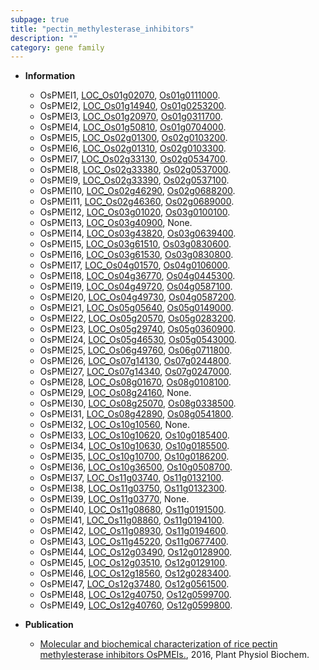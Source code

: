 ```yaml
---
subpage: true
title: "pectin_methylesterase_inhibitors"
description: ""
category: gene family
---
```


* **Information**  
    + OsPMEI1, [LOC_Os01g02070](http://rice.plantbiology.msu.edu/cgi-bin/ORF_infopage.cgi?orf=LOC_Os01g02070), [Os01g0111000](http://rapdb.dna.affrc.go.jp/viewer/gbrowse_details/irgsp1?name=Os01g0111000).
    + OsPMEI2, [LOC_Os01g14940](http://rice.plantbiology.msu.edu/cgi-bin/ORF_infopage.cgi?orf=LOC_Os01g14940), [Os01g0253200](http://rapdb.dna.affrc.go.jp/viewer/gbrowse_details/irgsp1?name=Os01g0253200).
    + OsPMEI3, [LOC_Os01g20970](http://rice.plantbiology.msu.edu/cgi-bin/ORF_infopage.cgi?orf=LOC_Os01g20970), [Os01g0311700](http://rapdb.dna.affrc.go.jp/viewer/gbrowse_details/irgsp1?name=Os01g0311700).
    + OsPMEI4, [LOC_Os01g50810](http://rice.plantbiology.msu.edu/cgi-bin/ORF_infopage.cgi?orf=LOC_Os01g50810), [Os01g0704000](http://rapdb.dna.affrc.go.jp/viewer/gbrowse_details/irgsp1?name=Os01g0704000).
    + OsPMEI5, [LOC_Os02g01300](http://rice.plantbiology.msu.edu/cgi-bin/ORF_infopage.cgi?orf=LOC_Os02g01300), [Os02g0103200](http://rapdb.dna.affrc.go.jp/viewer/gbrowse_details/irgsp1?name=Os02g0103200).
    + OsPMEI6, [LOC_Os02g01310](http://rice.plantbiology.msu.edu/cgi-bin/ORF_infopage.cgi?orf=LOC_Os02g01310), [Os02g0103300](http://rapdb.dna.affrc.go.jp/viewer/gbrowse_details/irgsp1?name=Os02g0103300).
    + OsPMEI7, [LOC_Os02g33130](http://rice.plantbiology.msu.edu/cgi-bin/ORF_infopage.cgi?orf=LOC_Os02g33130), [Os02g0534700](http://rapdb.dna.affrc.go.jp/viewer/gbrowse_details/irgsp1?name=Os02g0534700).
    + OsPMEI8, [LOC_Os02g33380](http://rice.plantbiology.msu.edu/cgi-bin/ORF_infopage.cgi?orf=LOC_Os02g33380), [Os02g0537000](http://rapdb.dna.affrc.go.jp/viewer/gbrowse_details/irgsp1?name=Os02g0537000).
    + OsPMEI9, [LOC_Os02g33390](http://rice.plantbiology.msu.edu/cgi-bin/ORF_infopage.cgi?orf=LOC_Os02g33390), [Os02g0537100](http://rapdb.dna.affrc.go.jp/viewer/gbrowse_details/irgsp1?name=Os02g0537100).
    + OsPMEI10, [LOC_Os02g46290](http://rice.plantbiology.msu.edu/cgi-bin/ORF_infopage.cgi?orf=LOC_Os02g46290), [Os02g0688200](http://rapdb.dna.affrc.go.jp/viewer/gbrowse_details/irgsp1?name=Os02g0688200).
    + OsPMEI11, [LOC_Os02g46360](http://rice.plantbiology.msu.edu/cgi-bin/ORF_infopage.cgi?orf=LOC_Os02g46360), [Os02g0689000](http://rapdb.dna.affrc.go.jp/viewer/gbrowse_details/irgsp1?name=Os02g0689000).
    + OsPMEI12, [LOC_Os03g01020](http://rice.plantbiology.msu.edu/cgi-bin/ORF_infopage.cgi?orf=LOC_Os03g01020), [Os03g0100100](http://rapdb.dna.affrc.go.jp/viewer/gbrowse_details/irgsp1?name=Os03g0100100).
    + OsPMEI13, [LOC_Os03g40900](http://rice.plantbiology.msu.edu/cgi-bin/ORF_infopage.cgi?orf=LOC_Os03g40900), None.
    + OsPMEI14, [LOC_Os03g43820](http://rice.plantbiology.msu.edu/cgi-bin/ORF_infopage.cgi?orf=LOC_Os03g43820), [Os03g0639400](http://rapdb.dna.affrc.go.jp/viewer/gbrowse_details/irgsp1?name=Os03g0639400).
    + OsPMEI15, [LOC_Os03g61510](http://rice.plantbiology.msu.edu/cgi-bin/ORF_infopage.cgi?orf=LOC_Os03g61510), [Os03g0830600](http://rapdb.dna.affrc.go.jp/viewer/gbrowse_details/irgsp1?name=Os03g0830600).
    + OsPMEI16, [LOC_Os03g61530](http://rice.plantbiology.msu.edu/cgi-bin/ORF_infopage.cgi?orf=LOC_Os03g61530), [Os03g0830800](http://rapdb.dna.affrc.go.jp/viewer/gbrowse_details/irgsp1?name=Os03g0830800).
    + OsPMEI17, [LOC_Os04g01570](http://rice.plantbiology.msu.edu/cgi-bin/ORF_infopage.cgi?orf=LOC_Os04g01570), [Os04g0106000](http://rapdb.dna.affrc.go.jp/viewer/gbrowse_details/irgsp1?name=Os04g0106000).
    + OsPMEI18, [LOC_Os04g36770](http://rice.plantbiology.msu.edu/cgi-bin/ORF_infopage.cgi?orf=LOC_Os04g36770), [Os04g0445300](http://rapdb.dna.affrc.go.jp/viewer/gbrowse_details/irgsp1?name=Os04g0445300).
    + OsPMEI19, [LOC_Os04g49720](http://rice.plantbiology.msu.edu/cgi-bin/ORF_infopage.cgi?orf=LOC_Os04g49720), [Os04g0587100](http://rapdb.dna.affrc.go.jp/viewer/gbrowse_details/irgsp1?name=Os04g0587100).
    + OsPMEI20, [LOC_Os04g49730](http://rice.plantbiology.msu.edu/cgi-bin/ORF_infopage.cgi?orf=LOC_Os04g49730), [Os04g0587200](http://rapdb.dna.affrc.go.jp/viewer/gbrowse_details/irgsp1?name=Os04g0587200).
    + OsPMEI21, [LOC_Os05g05640](http://rice.plantbiology.msu.edu/cgi-bin/ORF_infopage.cgi?orf=LOC_Os05g05640), [Os05g0149000](http://rapdb.dna.affrc.go.jp/viewer/gbrowse_details/irgsp1?name=Os05g0149000).
    + OsPMEI22, [LOC_Os05g20570](http://rice.plantbiology.msu.edu/cgi-bin/ORF_infopage.cgi?orf=LOC_Os05g20570), [Os05g0283200](http://rapdb.dna.affrc.go.jp/viewer/gbrowse_details/irgsp1?name=Os05g0283200).
    + OsPMEI23, [LOC_Os05g29740](http://rice.plantbiology.msu.edu/cgi-bin/ORF_infopage.cgi?orf=LOC_Os05g29740), [Os05g0360900](http://rapdb.dna.affrc.go.jp/viewer/gbrowse_details/irgsp1?name=Os05g0360900).
    + OsPMEI24, [LOC_Os05g46530](http://rice.plantbiology.msu.edu/cgi-bin/ORF_infopage.cgi?orf=LOC_Os05g46530), [Os05g0543000](http://rapdb.dna.affrc.go.jp/viewer/gbrowse_details/irgsp1?name=Os05g0543000).
    + OsPMEI25, [LOC_Os06g49760](http://rice.plantbiology.msu.edu/cgi-bin/ORF_infopage.cgi?orf=LOC_Os06g49760), [Os06g0711800](http://rapdb.dna.affrc.go.jp/viewer/gbrowse_details/irgsp1?name=Os06g0711800).
    + OsPMEI26, [LOC_Os07g14130](http://rice.plantbiology.msu.edu/cgi-bin/ORF_infopage.cgi?orf=LOC_Os07g14130), [Os07g0244800](http://rapdb.dna.affrc.go.jp/viewer/gbrowse_details/irgsp1?name=Os07g0244800).
    + OsPMEI27, [LOC_Os07g14340](http://rice.plantbiology.msu.edu/cgi-bin/ORF_infopage.cgi?orf=LOC_Os07g14340), [Os07g0247000](http://rapdb.dna.affrc.go.jp/viewer/gbrowse_details/irgsp1?name=Os07g0247000).
    + OsPMEI28, [LOC_Os08g01670](http://rice.plantbiology.msu.edu/cgi-bin/ORF_infopage.cgi?orf=LOC_Os08g01670), [Os08g0108100](http://rapdb.dna.affrc.go.jp/viewer/gbrowse_details/irgsp1?name=Os08g0108100).
    + OsPMEI29, [LOC_Os08g24160](http://rice.plantbiology.msu.edu/cgi-bin/ORF_infopage.cgi?orf=LOC_Os08g24160), None.
    + OsPMEI30, [LOC_Os08g25070](http://rice.plantbiology.msu.edu/cgi-bin/ORF_infopage.cgi?orf=LOC_Os08g25070), [Os08g0338500](http://rapdb.dna.affrc.go.jp/viewer/gbrowse_details/irgsp1?name=Os08g0338500).
    + OsPMEI31, [LOC_Os08g42890](http://rice.plantbiology.msu.edu/cgi-bin/ORF_infopage.cgi?orf=LOC_Os08g42890), [Os08g0541800](http://rapdb.dna.affrc.go.jp/viewer/gbrowse_details/irgsp1?name=Os08g0541800).
    + OsPMEI32, [LOC_Os10g10560](http://rice.plantbiology.msu.edu/cgi-bin/ORF_infopage.cgi?orf=LOC_Os10g10560), None.
    + OsPMEI33, [LOC_Os10g10620](http://rice.plantbiology.msu.edu/cgi-bin/ORF_infopage.cgi?orf=LOC_Os10g10620), [Os10g0185400](http://rapdb.dna.affrc.go.jp/viewer/gbrowse_details/irgsp1?name=Os10g0185400).
    + OsPMEI34, [LOC_Os10g10630](http://rice.plantbiology.msu.edu/cgi-bin/ORF_infopage.cgi?orf=LOC_Os10g10630), [Os10g0185500](http://rapdb.dna.affrc.go.jp/viewer/gbrowse_details/irgsp1?name=Os10g0185500).
    + OsPMEI35, [LOC_Os10g10700](http://rice.plantbiology.msu.edu/cgi-bin/ORF_infopage.cgi?orf=LOC_Os10g10700), [Os10g0186200](http://rapdb.dna.affrc.go.jp/viewer/gbrowse_details/irgsp1?name=Os10g0186200).
    + OsPMEI36, [LOC_Os10g36500](http://rice.plantbiology.msu.edu/cgi-bin/ORF_infopage.cgi?orf=LOC_Os10g36500), [Os10g0508700](http://rapdb.dna.affrc.go.jp/viewer/gbrowse_details/irgsp1?name=Os10g0508700).
    + OsPMEI37, [LOC_Os11g03740](http://rice.plantbiology.msu.edu/cgi-bin/ORF_infopage.cgi?orf=LOC_Os11g03740), [Os11g0132100](http://rapdb.dna.affrc.go.jp/viewer/gbrowse_details/irgsp1?name=Os11g0132100).
    + OsPMEI38, [LOC_Os11g03750](http://rice.plantbiology.msu.edu/cgi-bin/ORF_infopage.cgi?orf=LOC_Os11g03750), [Os11g0132300](http://rapdb.dna.affrc.go.jp/viewer/gbrowse_details/irgsp1?name=Os11g0132300).
    + OsPMEI39, [LOC_Os11g03770](http://rice.plantbiology.msu.edu/cgi-bin/ORF_infopage.cgi?orf=LOC_Os11g03770), None.
    + OsPMEI40, [LOC_Os11g08680](http://rice.plantbiology.msu.edu/cgi-bin/ORF_infopage.cgi?orf=LOC_Os11g08680), [Os11g0191500](http://rapdb.dna.affrc.go.jp/viewer/gbrowse_details/irgsp1?name=Os11g0191500).
    + OsPMEI41, [LOC_Os11g08860](http://rice.plantbiology.msu.edu/cgi-bin/ORF_infopage.cgi?orf=LOC_Os11g08860), [Os11g0194100](http://rapdb.dna.affrc.go.jp/viewer/gbrowse_details/irgsp1?name=Os11g0194100).
    + OsPMEI42, [LOC_Os11g08930](http://rice.plantbiology.msu.edu/cgi-bin/ORF_infopage.cgi?orf=LOC_Os11g08930), [Os11g0194600](http://rapdb.dna.affrc.go.jp/viewer/gbrowse_details/irgsp1?name=Os11g0194600).
    + OsPMEI43, [LOC_Os11g45220](http://rice.plantbiology.msu.edu/cgi-bin/ORF_infopage.cgi?orf=LOC_Os11g45220), [Os11g0677400](http://rapdb.dna.affrc.go.jp/viewer/gbrowse_details/irgsp1?name=Os11g0677400).
    + OsPMEI44, [LOC_Os12g03490](http://rice.plantbiology.msu.edu/cgi-bin/ORF_infopage.cgi?orf=LOC_Os12g03490), [Os12g0128900](http://rapdb.dna.affrc.go.jp/viewer/gbrowse_details/irgsp1?name=Os12g0128900).
    + OsPMEI45, [LOC_Os12g03510](http://rice.plantbiology.msu.edu/cgi-bin/ORF_infopage.cgi?orf=LOC_Os12g03510), [Os12g0129100](http://rapdb.dna.affrc.go.jp/viewer/gbrowse_details/irgsp1?name=Os12g0129100).
    + OsPMEI46, [LOC_Os12g18560](http://rice.plantbiology.msu.edu/cgi-bin/ORF_infopage.cgi?orf=LOC_Os12g18560), [Os12g0283400](http://rapdb.dna.affrc.go.jp/viewer/gbrowse_details/irgsp1?name=Os12g0283400).
    + OsPMEI47, [LOC_Os12g37480](http://rice.plantbiology.msu.edu/cgi-bin/ORF_infopage.cgi?orf=LOC_Os12g37480), [Os12g0561500](http://rapdb.dna.affrc.go.jp/viewer/gbrowse_details/irgsp1?name=Os12g0561500).
    + OsPMEI48, [LOC_Os12g40750](http://rice.plantbiology.msu.edu/cgi-bin/ORF_infopage.cgi?orf=LOC_Os12g40750), [Os12g0599700](http://rapdb.dna.affrc.go.jp/viewer/gbrowse_details/irgsp1?name=Os12g0599700).
    + OsPMEI49, [LOC_Os12g40760](http://rice.plantbiology.msu.edu/cgi-bin/ORF_infopage.cgi?orf=LOC_Os12g40760), [Os12g0599800](http://rapdb.dna.affrc.go.jp/viewer/gbrowse_details/irgsp1?name=Os12g0599800).

* **Publication**  
    + [Molecular and biochemical characterization of rice pectin methylesterase inhibitors OsPMEIs.](http://www.ncbi.nlm.nih.gov/pubmed?term=Molecular+and+biochemical+characterization+of+rice+pectin+methylesterase+inhibitors+OsPMEIs.%5BTitle%5D), 2016, Plant Physiol Biochem.


